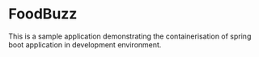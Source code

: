 # FoodBuzz
This is a sample application demonstrating the containerisation of spring boot application in development environment.
